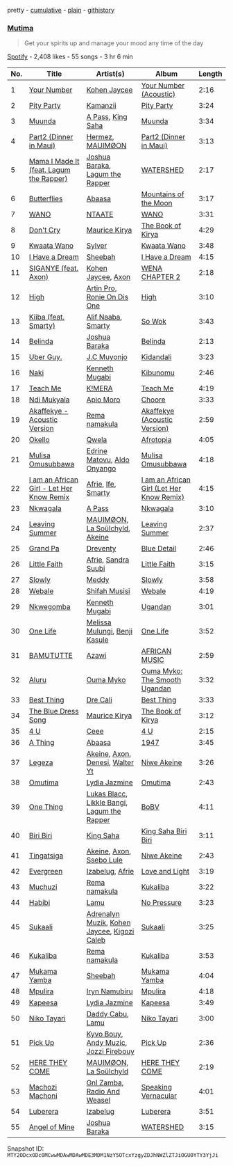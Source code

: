 pretty - [cumulative](/playlists/cumulative/37i9dQZF1DXbmINI7suDts.md) - [plain](/playlists/plain/37i9dQZF1DXbmINI7suDts) - [githistory](https://github.githistory.xyz/mackorone/spotify-playlist-archive/blob/main/playlists/plain/37i9dQZF1DXbmINI7suDts)

### [Mutima ](https://open.spotify.com/playlist/37i9dQZF1DXbmINI7suDts)

> Get your spirits up and manage your mood any time of the day

[Spotify](https://open.spotify.com/user/spotify) - 2,408 likes - 55 songs - 3 hr 6 min

| No. | Title | Artist(s) | Album | Length |
|---|---|---|---|---|
| 1 | [Your Number](https://open.spotify.com/track/0z25xuFIkmaAiOT5WekhGO) | [Kohen Jaycee](https://open.spotify.com/artist/2vFrO2ALgC0Q5y9pms9Mq1) | [Your Number \(Acoustic\)](https://open.spotify.com/album/2FdncIyOvj86vjyVYXmvmp) | 2:16 |
| 2 | [Pity Party](https://open.spotify.com/track/01j67FBrhCFWC2kYJWGmdA) | [Kamanzii](https://open.spotify.com/artist/5Qzz9wRaEZdcWmSvCEn5Hb) | [Pity Party](https://open.spotify.com/album/3vLiY1nSz8oe12nrSzkW4y) | 3:24 |
| 3 | [Muunda](https://open.spotify.com/track/2Ce8M6T6HihuA8m0I17GlZ) | [A Pass](https://open.spotify.com/artist/70FdrG5oIuFyE1eA8HC8XX), [King Saha](https://open.spotify.com/artist/3JQTIErs7TXtmo3HIv3yJa) | [Muunda](https://open.spotify.com/album/2ImbElVQUItrSNaWJB5VMG) | 3:34 |
| 4 | [Part2 \(Dinner in Maui\)](https://open.spotify.com/track/6DuJn4hkMAzb4Iiamim1Te) | [Hermez](https://open.spotify.com/artist/168iTeZjIZlN7Sc8ieZJl6), [MAUIMØON](https://open.spotify.com/artist/6YrLXeCHt4gjrGx6cLCd4b) | [Part2 \(Dinner in Maui\)](https://open.spotify.com/album/2RjYPIml5GBer8oZvUV1OO) | 3:13 |
| 5 | [Mama I Made It \(feat\. Lagum the Rapper\)](https://open.spotify.com/track/6JRGCGnNluJkVVa3lb7MkQ) | [Joshua Baraka](https://open.spotify.com/artist/3sjmAVaeka80SCvK69bedW), [Lagum the Rapper](https://open.spotify.com/artist/1QhXoko9LsFCRt54shf124) | [WATERSHED](https://open.spotify.com/album/2gOc1mcXCepbRTMtXlmoKJ) | 2:17 |
| 6 | [Butterflies](https://open.spotify.com/track/3tv6yZvQSk5easUqOh0P1O) | [Abaasa](https://open.spotify.com/artist/6IoNAD4tutkEZWTR3L21oc) | [Mountains of the Moon](https://open.spotify.com/album/4Yald2Q4kTDKMjiADNkXTs) | 3:17 |
| 7 | [WANO](https://open.spotify.com/track/7smBB3wQQe6eGZMMVVF4mv) | [NTAATE](https://open.spotify.com/artist/2pjlyuBujBWpkiqpoZTOB9) | [WANO](https://open.spotify.com/album/3XIZCSSFUdzPvxMJOcC32t) | 3:31 |
| 8 | [Don't Cry](https://open.spotify.com/track/68WyaHiGQ1tb8qumA6l8P2) | [Maurice Kirya](https://open.spotify.com/artist/74irFmh7k7vfTa2QXwI729) | [The Book of Kirya](https://open.spotify.com/album/64EwxAJqZKwrLEMCgmo5j3) | 4:29 |
| 9 | [Kwaata Wano](https://open.spotify.com/track/4IZ3S8yLA4MtBx6dWrXh8O) | [Sylver](https://open.spotify.com/artist/4dHmyAX71EzkOxKV34nAWU) | [Kwaata Wano](https://open.spotify.com/album/7ah4EmgbvbW5IchFO3HlVI) | 3:48 |
| 10 | [I Have a Dream](https://open.spotify.com/track/6C3hJMzXPspSPRSMTZ640O) | [Sheebah](https://open.spotify.com/artist/7d2j0CA7B9ACGv8xu2NuUu) | [I Have a Dream](https://open.spotify.com/album/7DBV6VBPBqU6FG9DU7iYsf) | 4:15 |
| 11 | [SIGANYE \(feat\. Axon\)](https://open.spotify.com/track/3cVIh8FFTlML6YoQ7dh8Fb) | [Kohen Jaycee](https://open.spotify.com/artist/2vFrO2ALgC0Q5y9pms9Mq1), [Axon](https://open.spotify.com/artist/6ULfcssaluvJyhAxMcVeds) | [WENA CHAPTER 2](https://open.spotify.com/album/09QQkaDBulEZx9DE5chbuV) | 2:18 |
| 12 | [High](https://open.spotify.com/track/6UUmEHfkUtMOskNYjlf9kx) | [Artin Pro](https://open.spotify.com/artist/2LMyimxq7nl4YIHsPd6Vou), [Ronie On Dis One](https://open.spotify.com/artist/1ffsHhD3TNYdqWhT0gZeZk) | [High](https://open.spotify.com/album/32JQNDjBDuMHbAQWNPUZRE) | 3:10 |
| 13 | [Kiiba \(feat\. Smarty\)](https://open.spotify.com/track/6aliqk3DjcxVudF7DimupW) | [Alif Naaba](https://open.spotify.com/artist/6gBDYPJWwqOGmfQyWsDXPh), [Smarty](https://open.spotify.com/artist/0bptA6l4hIWy33bCXiXO45) | [So Wok](https://open.spotify.com/album/49KgzdtouSFVzNDjGc4s3l) | 3:43 |
| 14 | [Belinda](https://open.spotify.com/track/64C4vezOJyDbudIGxquW89) | [Joshua Baraka](https://open.spotify.com/artist/3sjmAVaeka80SCvK69bedW) | [Belinda](https://open.spotify.com/album/5jHk9XRushK0QWe6yamCPW) | 2:13 |
| 15 | [Uber Guy.](https://open.spotify.com/track/2tOS1uu6AWw5Z2Y3gUq2WJ) | [J.C Muyonjo](https://open.spotify.com/artist/0BtGF4dneF1Jf95UKn8ZS9) | [Kidandali](https://open.spotify.com/album/6Fj6D9GAUoPGi30S4fvLMF) | 3:23 |
| 16 | [Naki](https://open.spotify.com/track/7c2UaLROWqBnj32u6nrNvq) | [Kenneth Mugabi](https://open.spotify.com/artist/439cAFpgGsd10FGSviU0sF) | [Kibunomu](https://open.spotify.com/album/1cc9sKFy3FDPyGzKYSYehp) | 2:46 |
| 17 | [Teach Me](https://open.spotify.com/track/3g08psCbQyJhxel56KYsAF) | [K!MERA](https://open.spotify.com/artist/1C3pCs0DmKTCvmqAJYerKN) | [Teach Me](https://open.spotify.com/album/4mHUQjlllJE7u2KELbIT5x) | 4:19 |
| 18 | [Ndi Mukyala](https://open.spotify.com/track/1VynzKBT8c9amEWZPBwZZO) | [Apio Moro](https://open.spotify.com/artist/3TS6PfDQo5FRZaG03GdkAj) | [Choore](https://open.spotify.com/album/1JJS21TtylktwlJYPrZuxH) | 3:33 |
| 19 | [Akaffekye \- Acoustic Version](https://open.spotify.com/track/56O4FJu4LKMpeO3FcyBIgz) | [Rema namakula](https://open.spotify.com/artist/2444nM3S18PKjvdsXNNLdr) | [Akaffekye \(Acoustic Version\)](https://open.spotify.com/album/2nhXoGyp7SSqUnMJFtnXED) | 2:59 |
| 20 | [Okello](https://open.spotify.com/track/1nvQCAasIUQCgVGsGh4kKf) | [Qwela](https://open.spotify.com/artist/6PcgYouyAJh2KQlrhadC8C) | [Afrotopia](https://open.spotify.com/album/6Cjc8BIj9Dhgt6Cp18Nra1) | 4:05 |
| 21 | [Mulisa Omusubbawa](https://open.spotify.com/track/5Efm581hRW2myabSJPwFba) | [Edrine Matovu](https://open.spotify.com/artist/27SQtyfntb31K4H9LJDiwd), [Aldo Onyango](https://open.spotify.com/artist/4q8WaPFlyXWb6wTmAI3uiI) | [Mulisa Omusubbawa](https://open.spotify.com/album/74YrNvBCHoit0jQ0ylTjxB) | 4:18 |
| 22 | [I am an African Girl \- Let Her Know Remix](https://open.spotify.com/track/3LM0vvNxz70Hn8ZClSZuw0) | [Afrie](https://open.spotify.com/artist/4jY6R19KcBOgfVoYcFRGmx), [Ife](https://open.spotify.com/artist/5WiC6YMFHUEPrD5p1KBRUn), [Smarty](https://open.spotify.com/artist/0bptA6l4hIWy33bCXiXO45) | [I am an African Girl \(Let Her Know Remix\)](https://open.spotify.com/album/4yhSNfpElmAk8g1bn9ULuN) | 4:15 |
| 23 | [Nkwagala](https://open.spotify.com/track/531luMexKodEekscAlLyVu) | [A Pass](https://open.spotify.com/artist/70FdrG5oIuFyE1eA8HC8XX) | [Nkwagala](https://open.spotify.com/album/5rJT6clbZn0dbA5oLVfBwo) | 3:10 |
| 24 | [Leaving Summer](https://open.spotify.com/track/5rcpZXk678vSZxMcz8ZGz6) | [MAUIMØON](https://open.spotify.com/artist/6YrLXeCHt4gjrGx6cLCd4b), [La Soülchyld](https://open.spotify.com/artist/22kR1CajfNQ3ZmPcjKATyV), [Akeine](https://open.spotify.com/artist/2RuHphW7LRCASStgHSFmds) | [Leaving Summer](https://open.spotify.com/album/3WXVLlMIZOLqmPkZTJqHWT) | 2:37 |
| 25 | [Grand Pa](https://open.spotify.com/track/0Ty3jrWi07X1bYyiHNX4q5) | [Dreventy](https://open.spotify.com/artist/20rJZ2igPSXRYRp09Kppb3) | [Blue Detail](https://open.spotify.com/album/0iVCEpollUPZvixT5Nwzyz) | 2:46 |
| 26 | [Little Faith](https://open.spotify.com/track/2DNOzgqgDrrB9j0LbMJs84) | [Afrie](https://open.spotify.com/artist/4jY6R19KcBOgfVoYcFRGmx), [Sandra Suubi](https://open.spotify.com/artist/33JYHmzZa3lNG7VtH0wNSM) | [Little Faith](https://open.spotify.com/album/6K43HxSlOV0wgIcJqgrege) | 3:15 |
| 27 | [Slowly](https://open.spotify.com/track/7e7IkQVem95b0JLGY0F06z) | [Meddy](https://open.spotify.com/artist/1WryFbMe3DuToQGFN6Ke64) | [Slowly](https://open.spotify.com/album/3XHf2FY7qch1SbIhbVJHYT) | 3:58 |
| 28 | [Webale](https://open.spotify.com/track/2iPSEJ6JfWEcDgInwFQrci) | [Shifah Musisi](https://open.spotify.com/artist/19ilv4fZylrIlPBV5FtRaI) | [Webale](https://open.spotify.com/album/1CyjROUmGfBaONkrP39hef) | 4:19 |
| 29 | [Nkwegomba](https://open.spotify.com/track/0uwQYXMXKRp126uwA98oTA) | [Kenneth Mugabi](https://open.spotify.com/artist/439cAFpgGsd10FGSviU0sF) | [Ugandan](https://open.spotify.com/album/5lZptP1kXQTGku9irUVhcD) | 3:01 |
| 30 | [One Life](https://open.spotify.com/track/4YYf1EHe0xR4xss7owlpzj) | [Melissa Mulungi](https://open.spotify.com/artist/77ZzFS6WajdNwqHdOMScJl), [Benji Kasule](https://open.spotify.com/artist/3m5KYldm0k5caRrKT1nfem) | [One Life](https://open.spotify.com/album/49tKHYj8bb3pmUoo2PbnoD) | 3:52 |
| 31 | [BAMUTUTTE](https://open.spotify.com/track/2sZ4GjmmmpDqhQHg4MwxJM) | [Azawi](https://open.spotify.com/artist/0ZhMKJPaUXzfU0FgAzIOgR) | [AFRICAN MUSIC](https://open.spotify.com/album/7IHzR8vlurQJjUg9sP4T7E) | 2:59 |
| 32 | [Aluru](https://open.spotify.com/track/2cVZ1TxQaFHG7B6tNM0JoC) | [Ouma Myko](https://open.spotify.com/artist/1Hi1Y9xFG8qiUbBrVDVLm1) | [Ouma Myko: The Smooth Ugandan](https://open.spotify.com/album/57SrDn9x3hclQJq8e7suSq) | 3:32 |
| 33 | [Best Thing](https://open.spotify.com/track/7avBilzcSIuGxBRxDAn5Qv) | [Dre Cali](https://open.spotify.com/artist/2U0aIJmjYUZZ26kIE0KxM1) | [Best Thing](https://open.spotify.com/album/6ODMED9ea9Ug2apZvtbO9a) | 3:33 |
| 34 | [The Blue Dress Song](https://open.spotify.com/track/613N6htjxF1BoqQUxcNuE0) | [Maurice Kirya](https://open.spotify.com/artist/74irFmh7k7vfTa2QXwI729) | [The Book of Kirya](https://open.spotify.com/album/64EwxAJqZKwrLEMCgmo5j3) | 3:12 |
| 35 | [4 U](https://open.spotify.com/track/1sZFtAyyx16gmGz2wnp7ve) | [Ceee](https://open.spotify.com/artist/2lLAmI8Hqtx7lvD9tDSFgT) | [4 U](https://open.spotify.com/album/1MgRMCqug76YT5f3dMp4vk) | 2:15 |
| 36 | [A Thing](https://open.spotify.com/track/0nN0RzQ80Um0Kljt4TXGE7) | [Abaasa](https://open.spotify.com/artist/6IoNAD4tutkEZWTR3L21oc) | [1947](https://open.spotify.com/album/7i5YB5dRHsoKsPHM6AL17U) | 3:45 |
| 37 | [Legeza](https://open.spotify.com/track/4FragLnXmS8EJA9WPLr9fW) | [Akeine](https://open.spotify.com/artist/2RuHphW7LRCASStgHSFmds), [Axon](https://open.spotify.com/artist/3g95XKMEfhHYudfTK9m6Ol), [Denesi](https://open.spotify.com/artist/2j5qvgoDULdbdLaFfb1Ap6), [Walter Yt](https://open.spotify.com/artist/1M3yIJrAXh63N36XijhgfA) | [Niwe Akeine](https://open.spotify.com/album/56P2WzBZ9fmYvRBC1ydNQE) | 3:26 |
| 38 | [Omutima](https://open.spotify.com/track/4uDqe7prnIPYPU2wq1VsVW) | [Lydia Jazmine](https://open.spotify.com/artist/3iIWxRdX4e7W4ZD2urn7WM) | [Omutima](https://open.spotify.com/album/61wC1nlhsMQeNVSCDEZDhY) | 2:43 |
| 39 | [One Thing](https://open.spotify.com/track/0GIFfCmvv0eO8dHnOG241U) | [Lukas Blacc](https://open.spotify.com/artist/5tXsoJIgKCCzvGawhVNCel), [Likkle Bangi](https://open.spotify.com/artist/0ziAEtI2DsCBTbBChD6pK8), [Lagum the Rapper](https://open.spotify.com/artist/1QhXoko9LsFCRt54shf124) | [BoBV](https://open.spotify.com/album/4q4mssAJ2NaWCENz8vIRj7) | 4:11 |
| 40 | [Biri Biri](https://open.spotify.com/track/3fBRocA6ZeLFW8JRAknhQO) | [King Saha](https://open.spotify.com/artist/3JQTIErs7TXtmo3HIv3yJa) | [King Saha Biri Biri](https://open.spotify.com/album/383eCArtodpJRwqbU1Ubab) | 3:11 |
| 41 | [Tingatsiga](https://open.spotify.com/track/3XmdY82JfJEEsCnOs1MqmP) | [Akeine](https://open.spotify.com/artist/2RuHphW7LRCASStgHSFmds), [Axon](https://open.spotify.com/artist/3g95XKMEfhHYudfTK9m6Ol), [Ssebo Lule](https://open.spotify.com/artist/55qMdpIT8tALCAi9A8Adea) | [Niwe Akeine](https://open.spotify.com/album/56P2WzBZ9fmYvRBC1ydNQE) | 2:43 |
| 42 | [Evergreen](https://open.spotify.com/track/5Uj7Pb5JlONVHEQLKzoiF3) | [Izabelug](https://open.spotify.com/artist/0J3dUYKRMkCBAN0vL0mteJ), [Afrie](https://open.spotify.com/artist/5TfXPuuJjjcEDJjeSbKd2A) | [Love and Light](https://open.spotify.com/album/4Ey6awVzVJAAROedfxTnrJ) | 3:19 |
| 43 | [Muchuzi](https://open.spotify.com/track/4LAHC8YHdw0IEQZNDUagmD) | [Rema namakula](https://open.spotify.com/artist/2444nM3S18PKjvdsXNNLdr) | [Kukaliba](https://open.spotify.com/album/306oZUKME7u2xQ9eIa5cdD) | 3:22 |
| 44 | [Habibi](https://open.spotify.com/track/5iz5aaY16uQ29mkNXsiBre) | [Lamu](https://open.spotify.com/artist/5ygdLFNJNX7nuQbZKb26lS) | [No Pressure](https://open.spotify.com/album/4JxJjVcjULbJNQxBPpH324) | 3:23 |
| 45 | [Sukaali](https://open.spotify.com/track/4CUD0GgGWJYyzsi5KERvh6) | [Adrenalyn Muzik](https://open.spotify.com/artist/41n5rKefN1N9S1xktqTZLo), [Kohen Jaycee](https://open.spotify.com/artist/2vFrO2ALgC0Q5y9pms9Mq1), [Kigozi Caleb](https://open.spotify.com/artist/5llla9IYuLR7CRx1QYgLzS) | [Sukaali](https://open.spotify.com/album/3hLy3adsszXa7NtHzXqS19) | 3:25 |
| 46 | [Kukaliba](https://open.spotify.com/track/5q4BS8l70bcV9zHfw8yLgr) | [Rema namakula](https://open.spotify.com/artist/2444nM3S18PKjvdsXNNLdr) | [Kukaliba](https://open.spotify.com/album/306oZUKME7u2xQ9eIa5cdD) | 3:53 |
| 47 | [Mukama Yamba](https://open.spotify.com/track/1IsHsqhe1ACEaGeJ4jsoHE) | [Sheebah](https://open.spotify.com/artist/7d2j0CA7B9ACGv8xu2NuUu) | [Mukama Yamba](https://open.spotify.com/album/6jszbfelt6NdHu0ncj3cdy) | 4:04 |
| 48 | [Mpulira](https://open.spotify.com/track/2Stgu3JrecN6iC1qDEvOOk) | [Iryn Namubiru](https://open.spotify.com/artist/3wL9WpeM5kjkIw3CxIRIDf) | [Mpulira](https://open.spotify.com/album/0AdUYa3CWWfdYWSNMrexxl) | 4:18 |
| 49 | [Kapeesa](https://open.spotify.com/track/60scLv2PhYUcdsVQr78YlM) | [Lydia Jazmine](https://open.spotify.com/artist/3iIWxRdX4e7W4ZD2urn7WM) | [Kapeesa](https://open.spotify.com/album/2pxRmxOxuTYP6WhiQMQpsp) | 3:49 |
| 50 | [Niko Tayari](https://open.spotify.com/track/6aGRoz8dTzxypGDVBaoDYH) | [Daddy Cabu](https://open.spotify.com/artist/10RsOjLENonmgQAiBBbFXe), [Lamu](https://open.spotify.com/artist/5ygdLFNJNX7nuQbZKb26lS) | [Niko Tayari](https://open.spotify.com/album/0K34dlSrXSokGh4VG9X2EL) | 3:00 |
| 51 | [Pick Up](https://open.spotify.com/track/1QpDkktxmLnzZZ2VcBjJkY) | [Kyvo Bouy](https://open.spotify.com/artist/3DEny7mL5yyeEDPYXdO3ky), [Andy Muzic](https://open.spotify.com/artist/5tc8NGhMC3EWbThUi33XXn), [Jozzi Firebouy](https://open.spotify.com/artist/3H4d85m6pJn0VfXvCl3vC3) | [Pick Up](https://open.spotify.com/album/593JM1cjCgPaAIx8fIOFwu) | 2:36 |
| 52 | [HERE THEY COME](https://open.spotify.com/track/5H5eCRqsbOq8BlXgqjXJbu) | [MAUIMØON](https://open.spotify.com/artist/6YrLXeCHt4gjrGx6cLCd4b), [La Soülchyld](https://open.spotify.com/artist/22kR1CajfNQ3ZmPcjKATyV) | [HERE THEY COME](https://open.spotify.com/album/6F7eC5DNJNyX0wsy3Ll7IR) | 2:19 |
| 53 | [Machozi Machoni](https://open.spotify.com/track/7LmsBwJdArqh6HSpOwzpr9) | [Gnl Zamba](https://open.spotify.com/artist/0tEJn5RI5zOHwSlbDkBiDP), [Radio And Weasel](https://open.spotify.com/artist/6T7qNEpvmBKYKIOtr7GQeP) | [Speaking Vernacular](https://open.spotify.com/album/08LOeBsrzYZekjfFPoPgpp) | 4:01 |
| 54 | [Luberera](https://open.spotify.com/track/4tWynXHlhctDDWr0Spw6Zn) | [Izabelug](https://open.spotify.com/artist/0J3dUYKRMkCBAN0vL0mteJ) | [Luberera](https://open.spotify.com/album/2ekWdKwqx2qzbqsECQcn8h) | 3:51 |
| 55 | [Angel of Mine](https://open.spotify.com/track/0UoH7Il9Ns8puNMo73R4r7) | [Joshua Baraka](https://open.spotify.com/artist/3sjmAVaeka80SCvK69bedW) | [WATERSHED](https://open.spotify.com/album/2gOc1mcXCepbRTMtXlmoKJ) | 3:15 |

Snapshot ID: `MTY2ODcxODc0MCwwMDAwMDAwMDE3MDM1NzY5OTcxYzgyZDJhNWZlZTJiOGU0YTY3YjJi`
